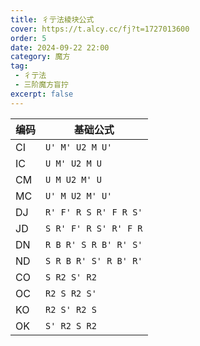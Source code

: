 ```yaml
---
title: 彳亍法棱块公式
cover: https://t.alcy.cc/fj?t=1727013600
order: 5
date: 2024-09-22 22:00
category: 魔方
tag: 
 - 彳亍法
 - 三阶魔方盲拧
excerpt: false
---
```

| 编码 | 基础公式                |
| ---- | ----------------------- |
| CI   | `U' M' U2 M U'`       |
| IC   | `U M' U2 M U`         |
| CM   | `U M U2 M' U`         |
| MC   | `U' M U2 M' U'`       |
| DJ   | `R' F' R S R' F R S'` |
| JD   | `S R' F' R S' R' F R` |
| DN   | `R B R' S R B' R' S'` |
| ND   | `S R B R' S' R B' R'` |
| CO   | `S R2 S' R2`          |
| OC   | `R2 S R2 S'`          |
| KO   | `R2 S' R2 S`          |
| OK   | `S' R2 S R2`          |
